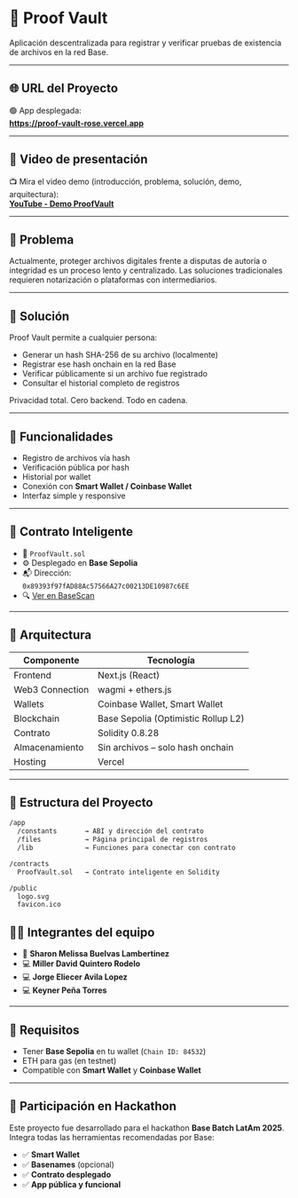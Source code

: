 # 🔐 Proof Vault

Aplicación descentralizada para registrar y verificar pruebas de existencia de archivos en la red Base.

---

## 🌐 URL del Proyecto

🟢 App desplegada:  
**https://proof-vault-rose.vercel.app**

---

## 🎥 Video de presentación

📺 Mira el video demo (introducción, problema, solución, demo, arquitectura):  
**[YouTube - Demo ProofVault](https://youtu.be/TU_ENLACE_AQUI)**

---

## 🧠 Problema

Actualmente, proteger archivos digitales frente a disputas de autoría o integridad es un proceso lento y centralizado. Las soluciones tradicionales requieren notarización o plataformas con intermediarios.

---

## 🚀 Solución

Proof Vault permite a cualquier persona:

- Generar un hash SHA-256 de su archivo (localmente)
- Registrar ese hash onchain en la red Base
- Verificar públicamente si un archivo fue registrado
- Consultar el historial completo de registros

Privacidad total. Cero backend. Todo en cadena.

---

## 🔨 Funcionalidades

- Registro de archivos vía hash
- Verificación pública por hash
- Historial por wallet
- Conexión con **Smart Wallet / Coinbase Wallet**
- Interfaz simple y responsive

---

## 🧾 Contrato Inteligente

- 📄 `ProofVault.sol`
- ⚙️ Desplegado en **Base Sepolia**
- 📬 Dirección:  
  `0x89393f97fAD88Ac57566A27c00213DE10987c6EE`
- 🔍 [Ver en BaseScan](https://sepolia.basescan.org/address/0x89393f97fAD88Ac57566A27c00213DE10987c6EE)

---

## 🧱 Arquitectura

| Componente       | Tecnología                          |
|------------------|--------------------------------------|
| Frontend         | Next.js (React)                      |
| Web3 Connection  | wagmi + ethers.js                    |
| Wallets          | Coinbase Wallet, Smart Wallet        |
| Blockchain       | Base Sepolia (Optimistic Rollup L2)  |
| Contrato         | Solidity 0.8.28                      |
| Almacenamiento   | Sin archivos – solo hash onchain     |
| Hosting          | Vercel                               |

---

## 📂 Estructura del Proyecto

```txt
/app
  /constants       → ABI y dirección del contrato
  /files           → Página principal de registros
  /lib             → Funciones para conectar con contrato

/contracts
  ProofVault.sol   → Contrato inteligente en Solidity

/public
  logo.svg
  favicon.ico

```

## 🧑‍💻 Integrantes del equipo

- 🎥 **Sharon Melissa Buelvas Lambertinez**
- 💻 **Miller David Quintero Rodelo**  
- 💻 **Jorge Eliecer Avila Lopez**
- 💻 **Keyner Peña Torres** 

---

## 🧪 Requisitos

- Tener **Base Sepolia** en tu wallet (`Chain ID: 84532`)
- ETH para gas (en testnet)
- Compatible con **Smart Wallet** y **Coinbase Wallet**

---

## 🏁 Participación en Hackathon

Este proyecto fue desarrollado para el hackathon **Base Batch LatAm 2025**.  
Integra todas las herramientas recomendadas por Base:

- ✅ **Smart Wallet**
- ✅ **Basenames** (opcional)
- ✅ **Contrato desplegado**
- ✅ **App pública y funcional**
